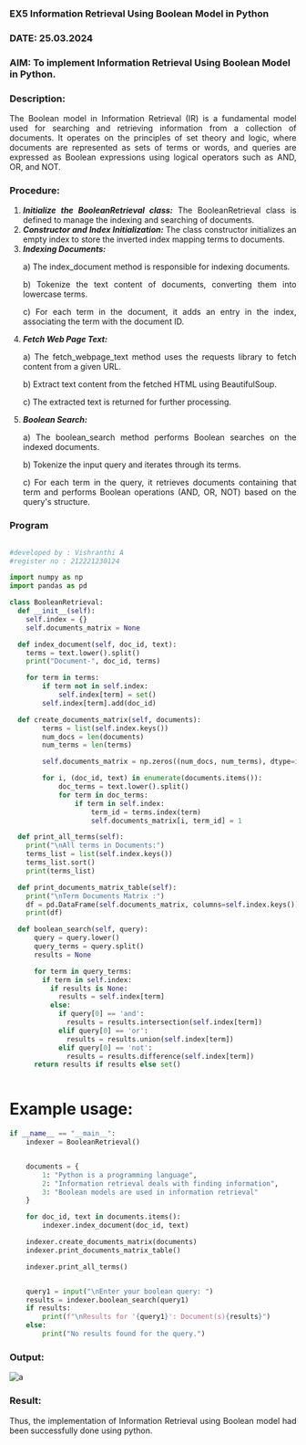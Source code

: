 ### EX5 Information Retrieval Using Boolean Model in Python
### DATE: 25.03.2024
### AIM: To implement Information Retrieval Using Boolean Model in Python.
### Description:
<div align = "justify">
The Boolean model in Information Retrieval (IR) is a fundamental model used for searching and retrieving information from a collection of documents. It operates on the principles of set theory and logic, where documents are represented as sets of terms or words, and queries are expressed as Boolean expressions using logical operators such as AND, OR, and NOT.
  
### Procedure:
1. ***Initialize the BooleanRetrieval class:*** The BooleanRetrieval class is defined to manage the indexing and searching of documents.
2. ***Constructor and Index Initialization:*** The class constructor initializes an empty index to store the inverted index mapping terms to documents.
3. ***Indexing Documents:***
    <p> a) The index_document method is responsible for indexing documents.
    <p> b) Tokenize the text content of documents, converting them into lowercase terms.
    <p> c) For each term in the document, it adds an entry in the index, associating the term with the document ID. </p>
4. ***Fetch Web Page Text:***
    <p>a) The fetch_webpage_text method uses the requests library to fetch content from a given URL.
    <p>b) Extract text content from the fetched HTML using BeautifulSoup.
    <p>c) The extracted text is returned for further processing.
5. ***Boolean Search:***
    <p>a) The boolean_search method performs Boolean searches on the indexed documents.
    <p>b) Tokenize the input query and iterates through its terms.
    <p>c) For each term in the query, it retrieves documents containing that term and performs Boolean operations (AND, OR, NOT) based on the query's structure.

### Program
```python

#developed by : Vishranthi A
#register no : 212221230124

import numpy as np
import pandas as pd

class BooleanRetrieval:
  def __init__(self):
    self.index = {}
    self.documents_matrix = None

  def index_document(self, doc_id, text):
    terms = text.lower().split()
    print("Document-", doc_id, terms)

    for term in terms:
        if term not in self.index:
            self.index[term] = set()
        self.index[term].add(doc_id)

  def create_documents_matrix(self, documents):
        terms = list(self.index.keys())
        num_docs = len(documents)
        num_terms = len(terms)

        self.documents_matrix = np.zeros((num_docs, num_terms), dtype=int)

        for i, (doc_id, text) in enumerate(documents.items()):
            doc_terms = text.lower().split()
            for term in doc_terms:
                if term in self.index:
                    term_id = terms.index(term)
                    self.documents_matrix[i, term_id] = 1

  def print_all_terms(self):
    print("\nAll terms in Documents:")
    terms_list = list(self.index.keys())
    terms_list.sort()
    print(terms_list)

  def print_documents_matrix_table(self):
    print("\nTerm Documents Matrix :")
    df = pd.DataFrame(self.documents_matrix, columns=self.index.keys())
    print(df)

  def boolean_search(self, query):
      query = query.lower()
      query_terms = query.split()
      results = None

      for term in query_terms:
        if term in self.index:
          if results is None:
            results = self.index[term]
          else:
            if query[0] == 'and':
              results = results.intersection(self.index[term])
            elif query[0] == 'or':
              results = results.union(self.index[term])
            elif query[0] == 'not':
              results = results.difference(self.index[term])
      return results if results else set()



```

# Example usage:
```python
if __name__ == "__main__":
    indexer = BooleanRetrieval()


    documents = {
        1: "Python is a programming language",
        2: "Information retrieval deals with finding information",
        3: "Boolean models are used in information retrieval"
    }

    for doc_id, text in documents.items():
        indexer.index_document(doc_id, text)

    indexer.create_documents_matrix(documents)
    indexer.print_documents_matrix_table()

    indexer.print_all_terms()


    query1 = input("\nEnter your boolean query: ")
    results = indexer.boolean_search(query1)
    if results:
        print(f"\nResults for '{query1}': Document(s){results}")
    else:
        print("No results found for the query.")


```
### Output:
![a](1.png)
### Result:
Thus, the implementation of Information Retrieval using Boolean model had been successfully done using python.


